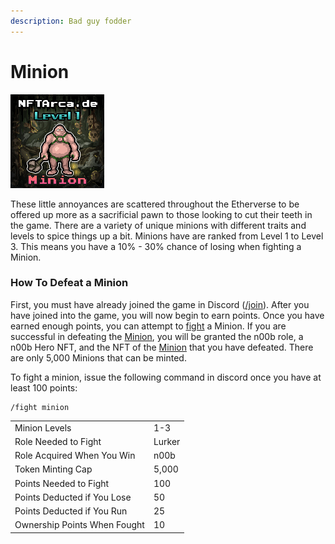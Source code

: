 ```yaml
---
description: Bad guy fodder
---
```


# Minion

![Level 1 Minion](../../.gitbook/assets/56.png)

These little annoyances are scattered throughout the Etherverse to be offered up more as a sacrificial pawn to those looking to cut their teeth in the game. There are a variety of unique minions with different traits and levels to spice things up a bit. Minions have are ranked from Level 1 to Level 3. This means you have a 10% - 30% chance of losing when fighting a Minion.

### How To Defeat a Minion

First, you must have already joined the game in Discord ([/join](../../discord-bot/join.md)). After you have joined into the game, you will now begin to earn points. Once you have earned enough points, you can attempt to [fight](../../gameplay/fighting.md) a Minion. If you are successful in defeating the [Minion](minion.md), you will be granted the n00b role, a n00b Hero NFT, and the NFT of the [Minion](minion.md) that you have defeated. There are only 5,000 Minions that can be minted.&#x20;

To fight a minion, issue the following command in discord once you have at least 100 points:

```
/fight minion
```

|                              |        |
| ---------------------------- | ------ |
| Minion Levels                | 1-3    |
| Role Needed to Fight         | Lurker |
| Role Acquired When You Win   | n00b   |
| Token Minting Cap            | 5,000  |
| Points Needed to Fight       | 100    |
| Points Deducted if You Lose  | 50     |
| Points Deducted if You Run   | 25     |
| Ownership Points When Fought | 10     |

